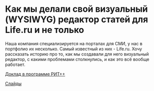 # Как мы делали свой визуальный (WYSIWYG) редактор статей для Life.ru и не только

Наша компания специализируется на порталах для СМИ, у нас в портфолио их несколько. Самый известный из них - Life.ru. Хочу рассказать историю про то, как мы создавали для него визуальный редактор, с какими проблемами столкнулись, и как это всё вообще работает.

[Доклад в программе РИТ++](https://frontendconf.ru/moscow-rit/2019/abstracts/5059)

[Слайды](https://alexey-avdeev.com/how-did-we-develop-a-visual-editor/)
